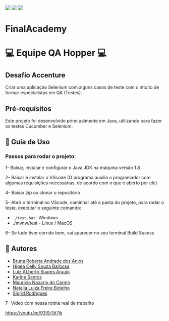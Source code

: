 ![](https://img.shields.io/badge/java-v.1.8-blue.svg)
![](https://img.shields.io/badge/cucumber-v.0.0.1-yellow.svg)
![](https://img.shields.io/badge/selenium-v.3.141.59-green.svg)

# FinalAcademy

# :computer: Equipe QA Hopper :computer:

## Desafio Accenture 
Criar uma aplicação Selenium com alguns casos de teste com o intuito de formar especialistas em QA (Testes).


## Pré-requisitos
Este projeto foi desenvolvido principalmente em Java, utilizando para fazer os testes Cucumber e Selenium. 


## 🚀 Guia de Uso

### Passos para rodar o projeto:

1- Baixar, instalar e configurar o Java JDK na máquina versão 1.8

2- Baixar e instalar o VScode (O programa auxilia o programador com algumas requisições necessárias, de acordo com o que é aberto por ele)

4- Baixar zip ou clonar o repositório
  
5- Abrir o terminal no VScode, caminhar até a pasta do projeto, para rodar o teste, executar o seguinte comando:

- ```./test.bat```- Windows
-    ./mvnw/test  - Linux / MacOS


6- Se tudo tiver corrido bem, vai aparecer no seu terminal Build Sucess

## 🎨 Autores 
- [Bruna Roberta Andrade dos Anjos](https://github.com/brunardosanjos)
- [Higea Celly Souza Barbosa](https://github.com/higeasouza)
- [Luiz ALberto Suares Araujo](https://github.com/luialbeto)
- [Karine Santos](https://github.com/Karinecasant)
- [Mauricio Nazario do Carmo](https://github.com/Mauricio-Nazario)
- [Natalia Luiza Freire Botelho](https://github.com/natalialfbotelho)
- [Sigrid Rodrigues](https://github.com/sigrid-fr)


7- Vídeo com nossa rotina real de trabalho

https://youtu.be/93lSr3it7jk
